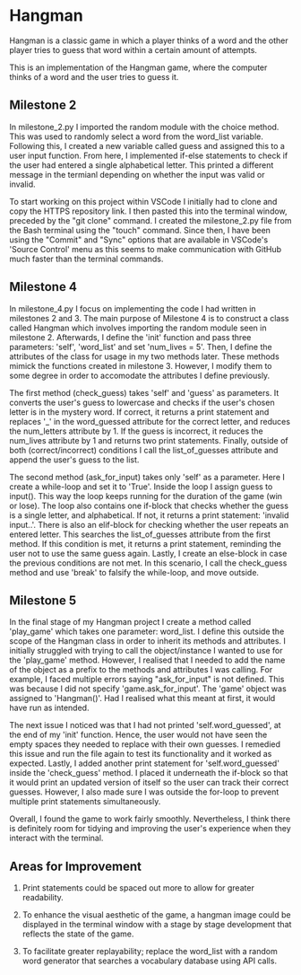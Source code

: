 # Hangman
Hangman is a classic game in which a player thinks of a word and the other player tries to guess that word within a certain amount of attempts.

This is an implementation of the Hangman game, where the computer thinks of a word and the user tries to guess it.

## Milestone 2
In milestone_2.py I imported the random module with the choice method. This was used to randomly select a word from the word_list variable. Following this, I created a new variable called guess and assigned this to a user input function. From here, I implemented if-else statements to check if the user had entered a single alphabetical letter. This printed a different message in the termianl depending on whether the input was valid or invalid.

To start working on this project within VSCode I initially had to clone and copy the HTTPS repository link. I then pasted this into the terminal window, preceded by the "git clone" command. I created the milestone_2.py file from the Bash terminal using the "touch" command. Since then, I have been using the "Commit" and "Sync" options that are available in VSCode's 'Source Control' menu as this seems to make communication with GitHub much faster than the terminal commands.

## Milestone 4
In milestone_4.py I focus on implementing the code I had written in milestones 2 and 3. The main purpose of Milestone 4 is to construct a class called Hangman which involves importing the random module seen in milestone 2. Afterwards, I define the 'init' function and pass three parameters: 'self', 'word_list' and set 'num_lives = 5'. Then, I define the attributes of the class for usage in my two methods later. These methods mimick the functions created in milestone 3. However, I modify them to some degree in order to accomodate the attributes I define previously.

The first method (check_guess) takes 'self' and 'guess' as parameters. It converts the user's guess to lowercase and checks if the user's chosen letter is in the mystery word. If correct, it returns a print statement and replaces '_' in the word_guessed attribute for the correct letter, and reduces the num_letters attribute by 1. If the guess is incorrect, it reduces the num_lives attribute by 1 and returns two print statements. Finally, outside of both (correct/incorrect) conditions I call the list_of_guesses attribute and append the user's guess to the list.

The second method (ask_for_input) takes only 'self' as a parameter. Here I create a while-loop and set it to 'True'. Inside the loop I assign guess to input(). This way the loop keeps running for the duration of the game (win or lose). The loop also contains one if-block that checks whether the guess is a single letter, and alphabetical. If not, it returns a print statement: 'invalid input..'. There is also an elif-block for checking whether the user repeats an entered letter. This searches the list_of_guesses attribute from the first method. If this condition is met, it returns a print statement, reminding the user not to use the same guess again. Lastly, I create an else-block in case the previous conditions are not met. In this scenario, I call the check_guess method and use 'break' to falsify the while-loop, and move outside.

## Milestone 5
In the final stage of my Hangman project I create a method called 'play_game' which takes one parameter: word_list. I define this outside the scope of the Hangman class in order to inherit its methods and attributes. I initially struggled with trying to call the object/instance I wanted to use for the 'play_game' method. However, I realised that I needed to add the name of the object as a prefix to the methods and attributes I was calling. For example, I faced multiple errors saying "ask_for_input" is not defined. This was because I did not specify 'game.ask_for_input'. The 'game' object was assigned to 'Hangman()'. Had I realised what this meant at first, it would have run as intended.

The next issue I noticed was that I had not printed 'self.word_guessed', at the end of my 'init' function. Hence, the user would not have seen the empty spaces they needed to replace with their own guesses. I remedied this issue and run the file again to test its functionality and it worked as expected. Lastly, I added another print statement for 'self.word_guessed' inside the 'check_guess' method. I placed it underneath the if-block so that it would print an updated version of itself so the user can track their correct guesses. However, I also made sure I was outside the for-loop to prevent multiple print statements simultaneously.

Overall, I found the game to work fairly smoothly. Nevertheless, I think there is definitely room for tidying and improving the user's experience when they interact with the terminal.

## Areas for Improvement

1. Print statements could be spaced out more to allow for greater readability.

2. To enhance the visual aesthetic of the game, a hangman image could be displayed in the terminal window with a stage by stage development that reflects the state of the game.

3. To facilitate greater replayability; replace the word_list with a random word generator that searches a vocabulary database using API calls.